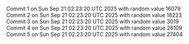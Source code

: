 Commit 1 on Sun Sep 21 02:23:20 UTC 2025 with random value 16079
Commit 2 on Sun Sep 21 02:23:20 UTC 2025 with random value 18223
Commit 3 on Sun Sep 21 02:23:20 UTC 2025 with random value 3019
Commit 4 on Sun Sep 21 02:23:20 UTC 2025 with random value 26109
Commit 5 on Sun Sep 21 02:23:20 UTC 2025 with random value 27404
